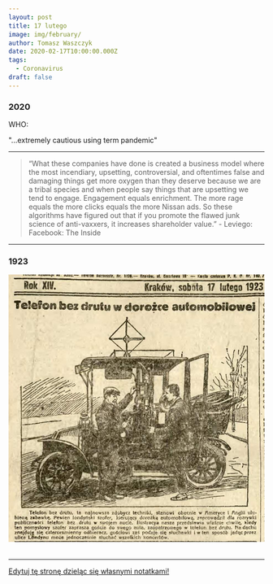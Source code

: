 ```yaml
---
layout: post
title: 17 lutego
image: img/february/
author: Tomasz Waszczyk
date: 2020-02-17T10:00:00.000Z
tags:
  - Coronavirus
draft: false
---
```


### 2020

WHO:

"...extremely cautious using term pandemic"

---

> “What these companies have done is created a business model where the most incendiary, upsetting, controversial, and oftentimes false and damaging things get more oxygen than they deserve because we are a tribal species and when people say things that are upsetting we tend to engage. Engagement equals enrichment. The more rage equals the more clicks equals the more Nissan ads. So these algorithms have figured out that if you promote the flawed junk science of anti-vaxxers, it increases shareholder value.” - Leviego: Facebook: The Inside

---

### 1923

<img src="./img/february/telefonbezdrutu.jpeg"><br><br>

---

<a href="https://github.com/TomaszWaszczyk/historia.waszczyk.com/edit/master/src/content/february-17.md" target="_blank">Edytuj tę stronę dzieląc się własnymi notatkami!</a>

